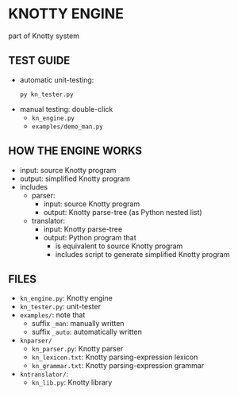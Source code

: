 # KNOTTY ENGINE
part of Knotty system

## TEST GUIDE
- automatic unit-testing:
  ```
  py kn_tester.py

  ```
- manual testing: double-click 
  - `kn_engine.py` 
  - `examples/demo_man.py`

## HOW THE ENGINE WORKS
- input: source Knotty program
- output: simplified Knotty program
- includes
  - parser:
    - input: source Knotty program
    - output: Knotty parse-tree (as Python nested list)
  - translator:
    - input: Knotty parse-tree
    - output: Python program that
      - is equivalent to source Knotty program
      - includes script to generate simplified Knotty program

## FILES
- `kn_engine.py`: Knotty engine
- `kn_tester.py`: unit-tester
- `examples/`: note that
  - suffix `_man`: manually written
  - suffix `_auto`: automatically written
- `knparser/`
  - `kn_parser.py`: Knotty parser
  - `kn_lexicon.txt`: Knotty parsing-expression lexicon
  - `kn_grammar.txt`: Knotty parsing-expression grammar
- `kntranslator/`:
  - `kn_lib.py`: Knotty library
